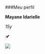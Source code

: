 ###Meu perfil

**Mayane Idarielle**

_15y_

:💕

  ![](https://media1.tenor.com/m/TGPj6PdGEr8AAAAC/crying-cry.gif)
